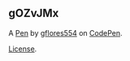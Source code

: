 gOZvJMx
-------


A [Pen](https://codepen.io/gflores554/pen/gOZvJMx) by [gflores554](https://codepen.io/gflores554) on [CodePen](https://codepen.io).

[License](https://codepen.io/license/pen/gOZvJMx).
